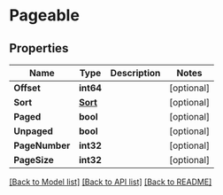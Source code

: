 # Pageable

## Properties

Name | Type | Description | Notes
------------ | ------------- | ------------- | -------------
**Offset** | **int64** |  | [optional] 
**Sort** | [**Sort**](Sort) |  | [optional] 
**Paged** | **bool** |  | [optional] 
**Unpaged** | **bool** |  | [optional] 
**PageNumber** | **int32** |  | [optional] 
**PageSize** | **int32** |  | [optional] 

[[Back to Model list]](../README#documentation-for-models) [[Back to API list]](../README#documentation-for-api-endpoints) [[Back to README]](../README)


